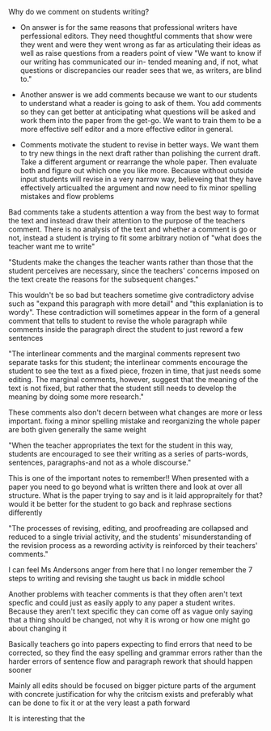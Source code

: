 Why do we comment on students writing?

* On answer is for the same reasons that professional writers have perfessional editors. They need thoughtful comments that show were they went and were they went wrong as far as articulating their ideas as well as raise questions from a readers point of view
"We want to know if our writing has communicated our in-
tended meaning and, if not, what questions or discrepancies our reader sees
that we, as writers, are blind to."

* Another answer is we add comments because we want to our students to understand what a reader is going to ask of them. You add comments so they can get better at anticipating what questions will be asked and work them into the paper from the get-go. We want to train them to be a more effective self editor and a more effective editor in general.

* Comments motivate the student to revise in better ways. We want them to try new things in the next draft rather than polishing the current draft. Take a different argument or rearrange the whole paper. Then evaluate both and figure out which one you like more. Because without outside input students will revise in a very narrow way, believeing that they have effectively articualted the argument and now need to fix minor spelling mistakes and flow problems

Bad comments take a students attention a way from the best way to format the text and instead draw their attention to the purpose of the teachers comment. There is no analysis of the text and whether a comment is go or not, instead a student is trying to fit some arbitrary notion of "what does the teacher want me to write"

"Students make the changes the teacher wants rather than those that the student perceives are necessary, since the teachers' concerns imposed on the text create the reasons for the subsequent changes."

This wouldn't be so bad but teachers sometime give contradictory advise such as "expand this paragraph with more detail" and "this explaniation is to wordy". These contradiction will sometimes appear in the form of a general comment that tells to student to revise the whole paragraph while comments inside the paragraph direct the student to just reword a few sentences

"The interlinear comments and the marginal comments represent two separate tasks for this student; the interlinear comments encourage the student to see the text as a fixed piece, frozen in time, that just needs some editing. The marginal comments, however, suggest that the meaning of the text is not fixed, but rather that the student still needs to develop the meaning by doing some more research."

These comments also don't decern between what changes are more or less important. fixing a minor spelling mistake and reorganizing the whole paper are both given generally the same weight

"When the teacher appropriates the text for the student in this way, students are encouraged to see their writing as a series of parts-words, sentences, paragraphs-and not as a whole discourse."

This is one of the important notes to remember!! When presented with a paper you need to go beyond what is written there and look at over all structure. What is the paper trying to say and is it laid appropraitely for that? would it be better for the student to go back and rephrase sections differently

"The processes of revising, editing, and proofreading are collapsed and reduced to a single trivial activity, and the students' misunderstanding of the revision process as a rewording activity is reinforced by their teachers' comments."

I can feel Ms Andersons anger from here that I no longer remember the 7 steps to writing and revising she taught us back in middle school

Another problems with teacher comments is that they often aren't text specfic and could just as easily apply to any paper a student writes. Because they aren't text specific they can come off as vague only saying that a thing should be changed, not why it is wrong or how one might go about changing it

Basically teachers go into papers expecting to find errors that need to be corrected, so they find the easy spelling and grammar errors rather than the harder errors of sentence flow and paragraph rework that should happen sooner

Mainly all edits should be focused on bigger picture parts of the argument with concrete justification for why the critcism exists and preferably what can be done to fix it or at the very least a path forward

It is interesting that the